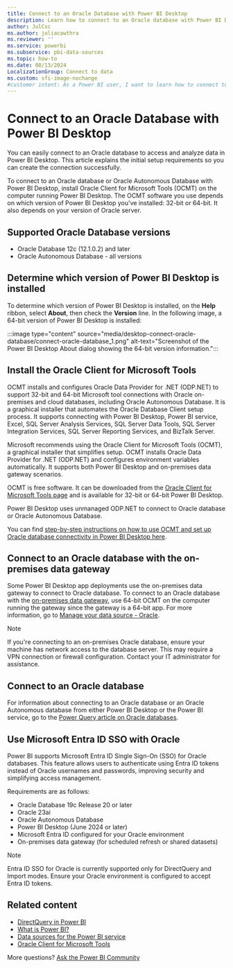 ```yaml
---
title: Connect to an Oracle Database with Power BI Desktop
description: Learn how to connect to an Oracle database with Power BI Desktop using the Oracle Client for Microsoft Tools and on-premises data gateway.
author: JulCsc
ms.author: juliacawthra
ms.reviewer: ''
ms.service: powerbi
ms.subservice: pbi-data-sources
ms.topic: how-to
ms.date: 08/13/2024
LocalizationGroup: Connect to data
ms.custom: sfi-image-nochange
#customer intent: As a Power BI user, I want to learn how to connect to an Oracle database with Power BI Desktop using the Oracle Client for Microsoft Tools and an on-premises data gateway so that I can access and analyze data from Oracle databases in my Power BI reports and dashboards.
---
```

# Connect to an Oracle Database with Power BI Desktop

You can easily connect to an Oracle database to access and analyze data in Power BI Desktop. This article explains the initial setup requirements so you can create the connection successfully.

To connect to an Oracle database or Oracle Autonomous Database with Power BI Desktop, install Oracle Client for Microsoft Tools (OCMT) on the computer running Power BI Desktop. The OCMT software you use depends on which version of Power BI Desktop you've installed: 32-bit or 64-bit. It also depends on your version of Oracle server.

## Supported Oracle Database versions

- Oracle Database 12c (12.1.0.2) and later
- Oracle Autonomous Database - all versions

## Determine which version of Power BI Desktop is installed

To determine which version of Power BI Desktop is installed, on the **Help** ribbon, select **About**, then check the **Version** line. In the following image, a 64-bit version of Power BI Desktop is installed:

:::image type="content" source="media/desktop-connect-oracle-database/connect-oracle-database_1.png" alt-text="Screenshot of the Power BI Desktop About dialog showing the 64-bit version information.":::

## Install the Oracle Client for Microsoft Tools

OCMT installs and configures Oracle Data Provider for .NET (ODP.​NET) to support 32-bit and 64-bit Microsoft tool connections with Oracle on-premises and cloud databases, including Oracle Autonomous Database. It is a graphical installer that automates the Oracle Database Client setup process. It supports connecting with Power BI Desktop, Power BI service, Excel, SQL Server Analysis Services, SQL Server Data Tools, SQL Server Integration Services, SQL Server Reporting Services, and BizTalk Server.

Microsoft recommends using the Oracle Client for Microsoft Tools (OCMT), a graphical installer that simplifies setup. OCMT installs Oracle Data Provider for .NET (ODP.NET) and configures environment variables automatically. It supports both Power BI Desktop and on-premises data gateway scenarios.

OCMT is free software. It can be downloaded from the [Oracle Client for Microsoft Tools page](https://www.oracle.com/database/technologies/appdev/ocmt.html) and is available for 32-bit or 64-bit Power BI Desktop.

Power BI Desktop uses unmanaged ODP.​NET to connect to Oracle database or Oracle Autonomous Database.

You can find [step-by-step instructions on how to use OCMT and set up Oracle database connectivity in Power BI Desktop here](https://www.oracle.com/a/ocom/docs/database/microsoft-powerbi-connection-adw.pdf).

## Connect to an Oracle database with the on-premises data gateway

Some Power BI Desktop app deployments use the on-premises data gateway to connect to Oracle database. To connect to an Oracle database with the [on-premises data gateway](/data-integration/gateway/), use 64-bit OCMT on the computer running the gateway since the gateway is a 64-bit app. For more information, go to [Manage your data source - Oracle](./service-gateway-onprem-manage-oracle.md).

> [!NOTE]
> If you're connecting to an on-premises Oracle database, ensure your machine has network access to the database server. This may require a VPN connection or firewall configuration. Contact your IT administrator for assistance.

## Connect to an Oracle database

For information about connecting to an Oracle database or an Oracle Autonomous database from either Power BI Desktop or the Power BI service, go to the [Power Query article on Oracle databases](/power-query/connectors/oracle-database).

## Use Microsoft Entra ID SSO with Oracle

Power BI supports Microsoft Entra ID Single Sign-On (SSO) for Oracle databases. This feature allows users to authenticate using Entra ID tokens instead of Oracle usernames and passwords, improving security and simplifying access management.

Requirements are as follows:

- Oracle Database 19c Release 20 or later
- Oracle 23ai
- Oracle Autonomous Database
- Power BI Desktop (June 2024 or later)
- Microsoft Entra ID configured for your Oracle environment
- On-premises data gateway (for scheduled refresh or shared datasets)

> [!NOTE]
> Entra ID SSO for Oracle is currently supported only for DirectQuery and Import modes. Ensure your Oracle environment is configured to accept Entra ID tokens.

## Related content

- [DirectQuery in Power BI](desktop-directquery-about.md)
- [What is Power BI?](../fundamentals/power-bi-overview.md)  
- [Data sources for the Power BI service](service-get-data.md)  
- [Oracle Client for Microsoft Tools](https://www.oracle.com/database/technologies/appdev/ocmt.html)

More questions? [Ask the Power BI Community](https://community.powerbi.com/)
